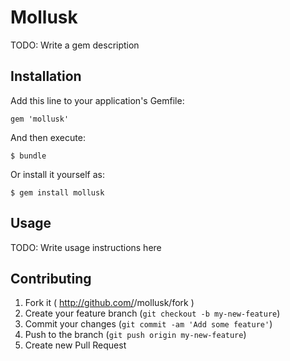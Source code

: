 # Mollusk

TODO: Write a gem description

## Installation

Add this line to your application's Gemfile:

    gem 'mollusk'

And then execute:

    $ bundle

Or install it yourself as:

    $ gem install mollusk

## Usage

TODO: Write usage instructions here

## Contributing

1. Fork it ( http://github.com/<my-github-username>/mollusk/fork )
2. Create your feature branch (`git checkout -b my-new-feature`)
3. Commit your changes (`git commit -am 'Add some feature'`)
4. Push to the branch (`git push origin my-new-feature`)
5. Create new Pull Request
